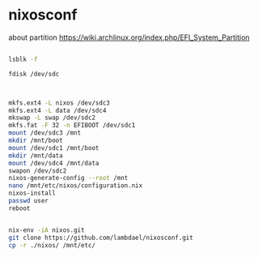 # nixosconf


about partition
https://wiki.archlinux.org/index.php/EFI_System_Partition


```bash

lsblk -f

fdisk /dev/sdc



mkfs.ext4 -L nixos /dev/sdc3
mkfs.ext4 -L data /dev/sdc4
mkswap -L swap /dev/sdc2
mkfs.fat -F 32 -n EFIBOOT /dev/sdc1
mount /dev/sdc3 /mnt
mkdir /mnt/boot
mount /dev/sdc1 /mnt/boot
mkdir /mnt/data
mount /dev/sdc4 /mnt/data
swapon /dev/sdc2
nixos-generate-config --root /mnt
nano /mnt/etc/nixos/configuration.nix
nixos-install
passwd user
reboot


nix-env -iA nixos.git
git clone https://github.com/lambdael/nixosconf.git
cp -r ./nixos/ /mnt/etc/
```
